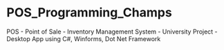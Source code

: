 # POS_Programming_Champs
POS - Point of Sale - Inventory Management System - University Project - Desktop App using C#, Winforms, Dot Net Framework
